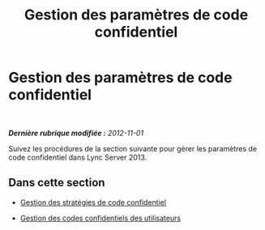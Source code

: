 ﻿---
title: Gestion des paramètres de code confidentiel
TOCTitle: Gestion des paramètres de code confidentiel
ms:assetid: d4a104e2-830c-47f1-a5dd-de7a937cc83a
ms:mtpsurl: https://technet.microsoft.com/fr-fr/library/JJ721898(v=OCS.15)
ms:contentKeyID: 49891561
ms.date: 05/20/2016
mtps_version: v=OCS.15
ms.translationtype: HT
---

# Gestion des paramètres de code confidentiel

 

_**Dernière rubrique modifiée :** 2012-11-01_

Suivez les procédures de la section suivante pour gérer les paramètres de code confidentiel dans Lync Server 2013.

## Dans cette section

  - [Gestion des stratégies de code confidentiel](lync-server-2013-managing-pin-policies.md)

  - [Gestion des codes confidentiels des utilisateurs](lync-server-2013-managing-user-pins.md)

